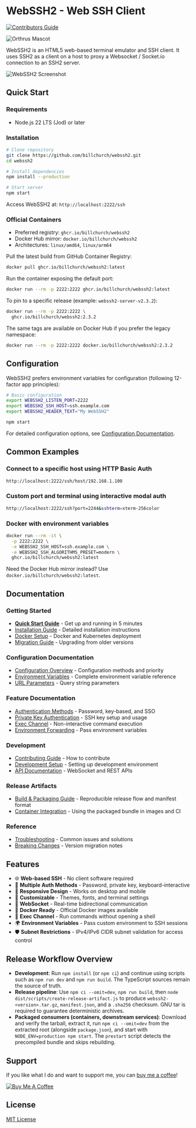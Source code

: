 # WebSSH2 - Web SSH Client

[![Contributors Guide](https://img.shields.io/badge/Contributors-Guide-blue?logo=github)](./DOCS/development/CONTRIBUTING.md)

![Orthrus Mascot](DOCS/images/orthrus2.png)

WebSSH2 is an HTML5 web-based terminal emulator and SSH client. It uses SSH2 as a client on a host to proxy a Websocket / Socket.io connection to an SSH2 server.

![WebSSH2 Screenshot](DOCS/images/Screenshot_sm.png)

## Quick Start

### Requirements

- Node.js 22 LTS (Jod) or later

### Installation

```bash
# Clone repository
git clone https://github.com/billchurch/webssh2.git
cd webssh2

# Install dependencies
npm install --production

# Start server
npm start
```

Access WebSSH2 at: `http://localhost:2222/ssh`

### Official Containers

- Preferred registry: `ghcr.io/billchurch/webssh2`
- Docker Hub mirror: `docker.io/billchurch/webssh2`
- Architectures: `linux/amd64`, `linux/arm64`

Pull the latest build from GitHub Container Registry:

```bash
docker pull ghcr.io/billchurch/webssh2:latest
```

Run the container exposing the default port:

```bash
docker run --rm -p 2222:2222 ghcr.io/billchurch/webssh2:latest
```

To pin to a specific release (example: `webssh2-server-v2.3.2`):

```bash
docker run --rm -p 2222:2222 \
  ghcr.io/billchurch/webssh2:2.3.2
```

The same tags are available on Docker Hub if you prefer the legacy namespace:

```bash
docker run --rm -p 2222:2222 docker.io/billchurch/webssh2:2.3.2
```

## Configuration

WebSSH2 prefers environment variables for configuration (following 12-factor app principles):

```bash
# Basic configuration
export WEBSSH2_LISTEN_PORT=2222
export WEBSSH2_SSH_HOST=ssh.example.com
export WEBSSH2_HEADER_TEXT="My WebSSH2"

npm start
```

For detailed configuration options, see [Configuration Documentation](./DOCS/configuration/).

## Common Examples

### Connect to a specific host using HTTP Basic Auth

```bash
http://localhost:2222/ssh/host/192.168.1.100
```

### Custom port and terminal using interactive modal auth

```bash
http://localhost:2222/ssh?port=2244&sshterm=xterm-256color
```

### Docker with environment variables

```bash
docker run --rm -it \
  -p 2222:2222 \
  -e WEBSSH2_SSH_HOST=ssh.example.com \
  -e WEBSSH2_SSH_ALGORITHMS_PRESET=modern \
  ghcr.io/billchurch/webssh2:latest
```

Need the Docker Hub mirror instead? Use `docker.io/billchurch/webssh2:latest`.

## Documentation

### Getting Started

- [**Quick Start Guide**](./DOCS/getting-started/QUICK-START.md) - Get up and running in 5 minutes
- [Installation Guide](./DOCS/getting-started/INSTALLATION.md) - Detailed installation instructions
- [Docker Setup](./DOCS/getting-started/DOCKER.md) - Docker and Kubernetes deployment
- [Migration Guide](./DOCS/getting-started/MIGRATION.md) - Upgrading from older versions

### Configuration Documentation

- [Configuration Overview](./DOCS/configuration/OVERVIEW.md) - Configuration methods and priority
- [Environment Variables](./DOCS/configuration/ENVIRONMENT-VARIABLES.md) - Complete environment variable reference
- [URL Parameters](./DOCS/configuration/URL-PARAMETERS.md) - Query string parameters

### Feature Documentation

- [Authentication Methods](./DOCS/features/AUTHENTICATION.md) - Password, key-based, and SSO
- [Private Key Authentication](./DOCS/features/PRIVATE-KEYS.md) - SSH key setup and usage
- [Exec Channel](./DOCS/features/EXEC-CHANNEL.md) - Non-interactive command execution
- [Environment Forwarding](./DOCS/features/ENVIRONMENT-FORWARDING.md) - Pass environment variables

### Development

- [Contributing Guide](./DOCS/development/CONTRIBUTING.md) - How to contribute
- [Development Setup](./DOCS/development/SETUP.md) - Setting up development environment
- [API Documentation](./DOCS/api/) - WebSocket and REST APIs

### Release Artifacts

- [Build & Packaging Guide](./DOCS/BUILD.md) - Reproducible release flow and manifest format
- [Container Integration](./DOCS/CONTAINER.md) - Using the packaged bundle in images and CI

### Reference

- [Troubleshooting](./DOCS/reference/TROUBLESHOOTING.md) - Common issues and solutions
- [Breaking Changes](./DOCS/reference/BREAKING-CHANGES.md) - Version migration notes

## Features

- 🌐 **Web-based SSH** - No client software required
- 🔐 **Multiple Auth Methods** - Password, private key, keyboard-interactive
- 📱 **Responsive Design** - Works on desktop and mobile
- 🎨 **Customizable** - Themes, fonts, and terminal settings
- 🔌 **WebSocket** - Real-time bidirectional communication
- 🐳 **Docker Ready** - Official Docker images available
- 🔧 **Exec Channel** - Run commands without opening a shell
- 🌍 **Environment Variables** - Pass custom environment to SSH sessions
- 🛡️ **Subnet Restrictions** - IPv4/IPv6 CIDR subnet validation for access control

## Release Workflow Overview

- **Development**: Run `npm install` (or `npm ci`) and continue using scripts such as `npm run dev` and `npm run build`. The TypeScript sources remain the source of truth.
- **Release pipeline**: Use `npm ci --omit=dev`, `npm run build`, then `node dist/scripts/create-release-artifact.js` to produce `webssh2-<version>.tar.gz`, `manifest.json`, and a `.sha256` checksum. GNU tar is required to guarantee deterministic archives.
- **Packaged consumers (containers, downstream services)**: Download and verify the tarball, extract it, run `npm ci --omit=dev` from the extracted root (alongside `package.json`), and start with `NODE_ENV=production npm start`. The `prestart` script detects the precompiled bundle and skips rebuilding.

## Support

If you like what I do and want to support me, you can [buy me a coffee](https://www.buymeacoffee.com/billchurch)!

[![Buy Me A Coffee](https://www.buymeacoffee.com/assets/img/custom_images/orange_img.png)](https://www.buymeacoffee.com/billchurch)

## License

[MIT License](LICENSE)
